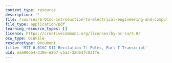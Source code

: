 ```yaml
---
content_type: resource
description: ''
file: /courses/6-01sc-introduction-to-electrical-engineering-and-computer-science-i-spring-2011/eaa90db4d386e267c5a332d64fc021fe_MIT6_01SC_rec7_300k.pdf
file_type: application/pdf
learning_resource_types: []
license: https://creativecommons.org/licenses/by-nc-sa/4.0/
ocw_type: OCWFile
resourcetype: Document
title: 'MIT 6.01SC S11 Recitation 7: Poles, Part I Transcript'
uid: eaa90db4-d386-e267-c5a3-32d64fc021fe
---
```

